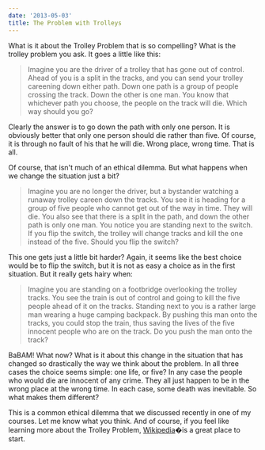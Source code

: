 ```yaml
---
date: '2013-05-03'
title: The Problem with Trolleys
---
```


What is it about the Trolley Problem that is so compelling? What is the trolley problem you ask. It goes a little like this:
<blockquote>Imagine you are the driver of a trolley that has gone out of control. Ahead of you is a split in the tracks, and you can send your trolley careening down either path. Down one path is a group of people crossing the track. Down the other is one man. You know that whichever path you choose, the people on the track will die. Which way should you go?</blockquote>
Clearly the answer is to go down the path with only one person. It is obviously better that only one person should die rather than five. Of course, it is through no fault of his that he will die. Wrong place, wrong time. That is all.

Of course, that isn't much of an ethical dilemma. But what happens when we change the situation just a bit?
<blockquote>Imagine you are no longer the driver, but a bystander watching a runaway trolley careen down the tracks. You see it is heading for a group of five people who cannot get out of the way in time. They will die. You also see that there is a split in the path, and down the other path is only one man. You notice you are standing next to the switch. If you flip the switch, the trolley will change tracks and kill the one instead of the five. Should you flip the switch?</blockquote>
This one gets just a little bit harder? Again, it seems like the best choice would be to flip the switch, but it is not as easy a choice as in the first situation. But it really gets hairy when:
<blockquote>Imagine you are standing on a footbridge overlooking the trolley tracks. You see the train is out of control and going to kill the five people ahead of it on the tracks. Standing next to you is a rather large man wearing a huge camping backpack. By pushing this man onto the tracks, you could stop the train, thus saving the lives of the five innocent people who are on the track. Do you push the man onto the track?</blockquote>
BaBAM! What now? What is it about this change in the situation that has changed so drastically the way we think about the problem. In all three cases the choice seems simple: one life, or five? In any case the people who would die are innocent of any crime. They all just happen to be in the wrong place at the wrong time. In each case, some death was inevitable. So what makes them different?

This is a common ethical dilemma that we discussed recently in one of my courses. Let me know what you think. And of course, if you feel like learning more about the Trolley Problem, <a href="https://en.wikipedia.org/wiki/Trolley_problem">Wikipedia</a>�is a great place to start.
